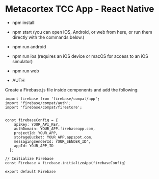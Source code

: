 # Metacortex TCC App - React Native

- npm install
- npm start (you can open iOS, Android, or web from here, or run them directly with the commands below.)
- npm run android
- npm run ios (requires an iOS device or macOS for access to an iOS simulator)
- npm run web



- AUTH

Create a Firebase.js file inside components and add the following

```
import firebase from 'firebase/compat/app';
import 'firebase/compat/auth';
import 'firebase/compat/firestore';


const firebaseConfig = {
    apiKey: YOUR_API_KEY,
    authDomain: YOUR_APP.firebaseapp.com,
    projectId: YOUR_APP,
    storageBucket: YOUR_APP.appspot.com,
    messagingSenderId: YOUR_SENDER_ID",
    appId: YOUR_APP_ID
  };

// Initialize Firebase
const Firebase = firebase.initializeApp(firebaseConfig)

export default Firebase
```
